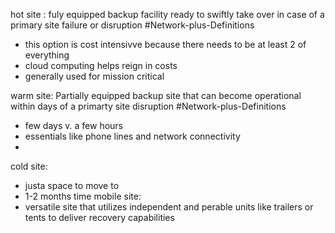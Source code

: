 hot site : fuly equipped backup facility ready to swiftly take over in case of a primary site failure or disruption #Network-plus-Definitions 
- this option is cost intensivve because there needs to be at least 2 of everything
- cloud computing helps reign in costs
- generally used for mission critical 

warm site: Partially  equipped backup site that can become operational within days of a primarty site disruption #Network-plus-Definitions 
- few days v. a few hours 
- essentials like phone lines and network connectivity 
- 
cold site: 
- justa space to move to 
- 1-2 months time 
mobile site: 
- versatile site that utilizes independent and perable units like trailers or tents to deliver recovery capabilities